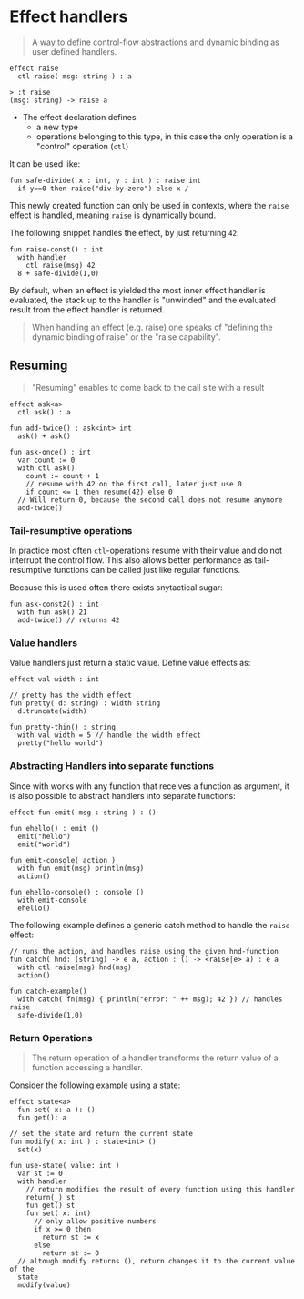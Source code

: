 # Effect handlers

> A way to define control-flow abstractions and dynamic binding as user defined
> handlers.


```koka
effect raise
  ctl raise( msg: string ) : a

> :t raise
(msg: string) -> raise a
```

- The effect declaration defines
    - a new type
    - operations belonging to this type, in this case the only operation is a
      "control" operation (`ctl`)

It can be used like:

```koka
fun safe-divide( x : int, y : int ) : raise int
  if y==0 then raise("div-by-zero") else x / 
```

This newly created function can only be used in contexts, where the `raise`
effect is handled, meaning `raise` is dynamically bound.

The following snippet handles the effect, by just returning `42`:

```koka
fun raise-const() : int
  with handler
    ctl raise(msg) 42 
  8 + safe-divide(1,0)
```

By default, when an effect is yielded the most inner effect handler is
evaluated, the stack up to the handler is "unwinded" and the evaluated result
from the effect handler is returned.

> When handling an effect (e.g. raise) one speaks of "defining the dynamic
> binding of raise" or the "raise capability".

## Resuming

> "Resuming" enables to come back to the call site with a result

```koka
effect ask<a>
  ctl ask() : a

fun add-twice() : ask<int> int 
  ask() + ask()

fun ask-once() : int
  var count := 0
  with ctl ask()
    count := count + 1
    // resume with 42 on the first call, later just use 0
    if count <= 1 then resume(42) else 0   
  // Will return 0, because the second call does not resume anymore
  add-twice()
```

### Tail-resumptive operations

In practice most often `ctl`-operations resume with their value and do not
interrupt the control flow. This also allows better performance as
tail-resumptive functions can be called just like regular functions.

Because this is used often there exists snytactical sugar:

```koka
fun ask-const2() : int 
  with fun ask() 21
  add-twice() // returns 42
```

### Value handlers

Value handlers just return a static value. Define value effects as:

```koka
effect val width : int

// pretty has the width effect
fun pretty( d: string) : width string
  d.truncate(width)

fun pretty-thin() : string
  with val width = 5 // handle the width effect
  pretty("hello world")
```

### Abstracting Handlers into separate functions

Since with works with any function that receives a function as argument, it is
also possible to abstract handlers into separate functions:

```koka
effect fun emit( msg : string ) : ()

fun ehello() : emit ()
  emit("hello")
  emit("world")

fun emit-console( action )
  with fun emit(msg) println(msg) 
  action()

fun ehello-console() : console ()
  with emit-console
  ehello()
```

The following example defines a generic catch method to handle the `raise` effect:

```koka
// runs the action, and handles raise using the given hnd-function
fun catch( hnd: (string) -> e a, action : () -> <raise|e> a) : e a
  with ctl raise(msg) hnd(msg)
  action()

fun catch-example()
  with catch( fn(msg) { println("error: " ++ msg); 42 }) // handles raise
  safe-divide(1,0)
```

### Return Operations

> The return operation of a handler transforms the return value of a function accessing
a handler.


Consider the following example using a state:

```koka
effect state<a>
  fun set( x: a ): ()
  fun get(): a

// set the state and return the current state
fun modify( x: int ) : state<int> ()
  set(x)

fun use-state( value: int )
  var st := 0
  with handler
    // return modifies the result of every function using this handler
    return(_) st
    fun get() st
    fun set( x: int) 
      // only allow positive numbers
      if x >= 0 then 
        return st := x 
      else 
        return st := 0
  // altough modify returns (), return changes it to the current value of the
  state
  modify(value)
```
